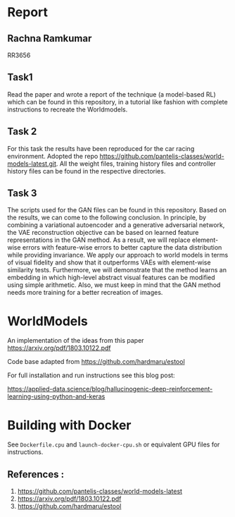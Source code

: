 # Report

## Rachna Ramkumar
   RR3656

## Task1 

Read the paper and wrote a report of the technique (a model-based RL) which can be found in this repository, in a tutorial like fashion with complete instructions to recreate the Worldmodels.

## Task 2

For this task the results have been reproduced for the car racing environment. Adopted the repo https://github.com/pantelis-classes/world-models-latest.git. All the weight files, training history files and controller history files can be found in the respective directories.

## Task 3

The scripts used for the GAN files can be found in this repository. Based on the results, we can come to the following conclusion. In principle, by combining a variational autoencoder and a generative adversarial network, the VAE reconstruction objective can be based on learned feature representations in the GAN method. As a result, we will replace element-wise errors with feature-wise errors to better capture the data distribution while providing invariance. We apply our approach to world models in terms of visual fidelity and show that it outperforms VAEs with element-wise similarity tests. Furthermore, we will demonstrate that the method learns an embedding in which high-level abstract visual features can be modified using simple arithmetic. Also, we must keep in mind that the GAN method needs more training for a better recreation of images.


# WorldModels
An implementation of the ideas from this paper https://arxiv.org/pdf/1803.10122.pdf

Code base adapted from https://github.com/hardmaru/estool

For full installation and run instructions see this blog post:

https://applied-data.science/blog/hallucinogenic-deep-reinforcement-learning-using-python-and-keras


# Building with Docker

See `Dockerfile.cpu` and `launch-docker-cpu.sh` or equivalent GPU files for instructions.


## References :

1. https://github.com/pantelis-classes/world-models-latest
2. https://arxiv.org/pdf/1803.10122.pdf
3. https://github.com/hardmaru/estool
